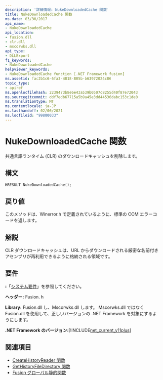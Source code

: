 ```yaml
---
description: '詳細情報: NukeDownloadedCache 関数'
title: NukeDownloadedCache 関数
ms.date: 03/30/2017
api_name:
- NukeDownloadedCache
api_location:
- fusion.dll
- clr.dll
- mscorwks.dll
api_type:
- DLLExport
f1_keywords:
- NukeDownloadedCache
helpviewer_keywords:
- NukeDownloadedCache function [.NET Framework fusion]
ms.assetid: fac2b1c6-6fa3-4818-805b-b63972024c86
topic_type:
- apiref
ms.openlocfilehash: 2239473b8e6e43a539b0507c8255d40f87e72043
ms.sourcegitcommit: ddf7edb67715a5b9a45e3dd44536dabc153c1de0
ms.translationtype: MT
ms.contentlocale: ja-JP
ms.lasthandoff: 02/06/2021
ms.locfileid: "99800033"
---
```

# <a name="nukedownloadedcache-function"></a>NukeDownloadedCache 関数

共通言語ランタイム (CLR) のダウンロードキャッシュを削除します。  
  
## <a name="syntax"></a>構文  
  
```cpp  
HRESULT NukeDownloadedCache();  
```  
  
## <a name="return-value"></a>戻り値  

 このメソッドは、Winerror.h で定義されているように、標準の COM エラーコードを返します。  
  
## <a name="remarks"></a>解説  

 CLR ダウンロードキャッシュは、URL からダウンロードされる厳密な名前付きアセンブリが再利用できるように格納される領域です。  
  
## <a name="requirements"></a>要件  

 **:**「[システム要件](../../get-started/system-requirements.md)」を参照してください。  
  
 **ヘッダー:** Fusion. h  
  
 **Library:** Fusion.dll し、Mscorwks.dll します。 Mscorwks.dll ではなく Fusion.dll を使用して、正しいバージョンの .NET Framework を対象にするようにします。  
  
 **.NET Framework のバージョン:**[!INCLUDE[net_current_v11plus](../../../../includes/net-current-v11plus-md.md)]  
  
## <a name="see-also"></a>関連項目

- [CreateHistoryReader 関数](createhistoryreader-function.md)
- [GetHistoryFileDirectory 関数](gethistoryfiledirectory-function.md)
- [Fusion グローバル静的関数](fusion-global-static-functions.md)
